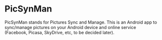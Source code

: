 PicSynMan
=========

PicSynMan stands for Pictures Sync and Manage. This is an Android app to sync/manage pictures on your Android device and online service (Facebook, Picasa, SkyDrive, etc, to be decided later).